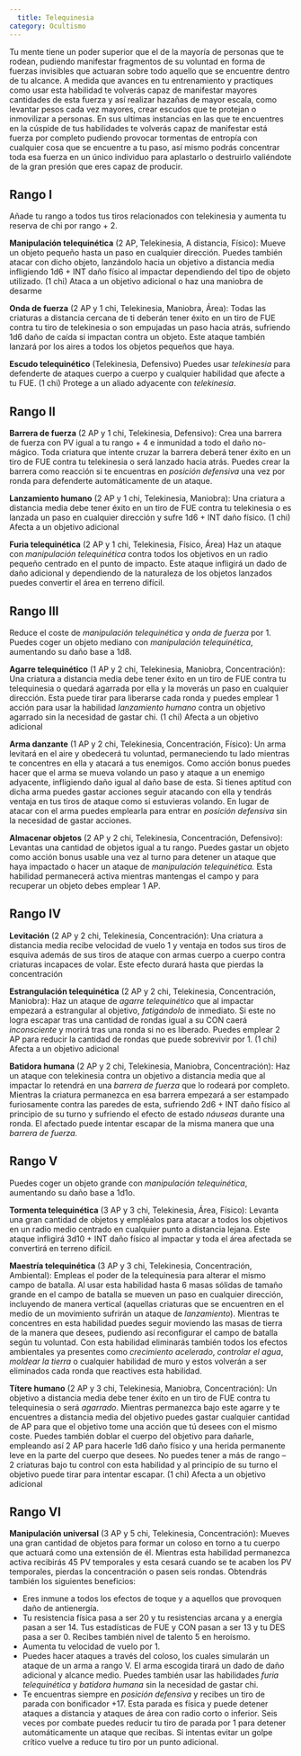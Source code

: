 ```yaml
---
  title: Telequinesia
category: Ocultismo
---
```


Tu mente tiene un poder superior que el de la mayoría de personas que te rodean, pudiendo manifestar fragmentos de su voluntad en forma de fuerzas invisibles que actuaran sobre todo aquello que se encuentre dentro de tu alcance. A medida que avances en tu entrenamiento y practiques como usar esta habilidad te volverás capaz de manifestar mayores cantidades de esta fuerza y así realizar hazañas de mayor escala, como levantar pesos cada vez mayores, crear escudos que te protejan o inmovilizar a personas. En sus ultimas instancias en las que te encuentres en la cúspide de tus habilidades te volverás capaz de manifestar está fuerza por completo pudiendo provocar tormentas de entropía con cualquier cosa que se encuentre a tu paso, así mismo podrás concentrar toda esa fuerza en un único individuo para aplastarlo o destruirlo valiéndote de la gran presión que eres capaz de producir.

## Rango I

Añade tu rango a todos tus tiros relacionados con telekinesia y aumenta tu reserva de chi por rango + 2.

**Manipulación telequinética** (2 AP, Telekinesia, A distancia, Físico): Mueve un objeto pequeño hasta un paso en cualquier dirección. Puedes también atacar con dicho objeto, lanzándolo hacia un objetivo a distancia media infligiendo 1d6 + INT daño físico al impactar dependiendo del tipo de objeto utilizado. (1 chi) Ataca a un objetivo adicional o haz una maniobra de desarme

**Onda de fuerza** (2 AP y 1 chi, Telekinesia, Maniobra, Área): Todas las criaturas a distancia cercana de ti deberán tener éxito en un tiro de FUE contra tu tiro de telekinesia o son empujadas un paso hacia atrás, sufriendo 1d6 daño de caída si impactan contra un objeto. Este ataque también lanzará por los aires a todos los objetos pequeños que haya.

**Escudo telequinético** (Telekinesia, Defensivo) Puedes usar *telekinesia* para defenderte de ataques cuerpo a cuerpo y cualquier habilidad que afecte a tu FUE. (1 chi) Protege a un aliado adyacente con *telekinesia*.

## Rango II

**Barrera de fuerza** (2 AP y 1 chi, Telekinesia, Defensivo): Crea una barrera de fuerza con PV igual a tu rango + 4 e inmunidad a todo el daño no-mágico. Toda criatura que intente cruzar la barrera deberá tener éxito en un tiro de FUE contra tu telekinesia o será lanzado hacia atrás. Puedes crear la barrera como reacción si te encuentras en *posición defensiva* una vez por ronda para defenderte automáticamente de un ataque.

**Lanzamiento humano** (2 AP y 1 chi, Telekinesia, Maniobra): Una criatura a distancia media debe tener éxito en un tiro de FUE contra tu telekinesia o es lanzada un paso en cualquier dirección y sufre 1d6 + INT daño físico. (1 chi) Afecta a un objetivo adicional

**Furia telequinética** (2 AP y 1 chi, Telekinesia, Físico, Área) Haz un ataque con *manipulación telequinética* contra todos los objetivos en un radio pequeño centrado en el punto de impacto. Este ataque infligirá un dado de daño adicional y dependiendo de la naturaleza de los objetos lanzados puedes convertir el área en terreno difícil.

## Rango III

Reduce el coste de *manipulación telequinética* y *onda de fuerza* por 1. Puedes coger un objeto mediano con *manipulación telequinética*, aumentando su daño base a 1d8.

**Agarre telequinético** (1 AP y 2 chi, Telekinesia, Maniobra, Concentración): Una criatura a distancia media debe tener éxito en un tiro de FUE contra tu telequinesia o quedará agarrada por ella y la moverás un paso en cualquier dirección. Esta puede tirar para liberarse cada ronda y puedes emplear 1 acción para usar la habilidad *lanzamiento humano* contra un objetivo agarrado sin la necesidad de gastar chi. (1 chi) Afecta a un objetivo adicional

**Arma danzante** (1 AP y 2 chi, Telekinesia, Concentración, Físico): Un arma levitará en el aire y obedecerá tu voluntad, permaneciendo tu lado mientras te concentres en ella y atacará a tus enemigos. Como acción bonus puedes hacer que el arma se mueva volando un paso y ataque a un enemigo adyacente, infligiendo daño igual al daño base de esta. Si tienes aptitud con dicha arma puedes gastar acciones seguir atacando con ella y tendrás ventaja en tus tiros de ataque como si estuvieras volando. En lugar de atacar con el arma puedes emplearla para entrar en *posición defensiva* sin la necesidad de gastar acciones.

**Almacenar objetos** (2 AP y 2 chi, Telekinesia, Concentración, Defensivo): Levantas una cantidad de objetos igual a tu rango. Puedes gastar un objeto como acción bonus usable una vez al turno para detener un ataque que haya impactado o hacer un ataque de *manipulación telequinética.* Esta habilidad permanecerá activa mientras mantengas el campo y para recuperar un objeto debes emplear 1 AP.

## Rango IV

**Levitación** (2 AP y 2 chi, Telekinesia, Concentración): Una criatura a distancia media recibe velocidad de vuelo 1 y ventaja en todos sus tiros de esquiva además de sus tiros de ataque con armas cuerpo a cuerpo contra criaturas incapaces de volar. Este efecto durará hasta que pierdas la concentración

**Estrangulación telequinética** (2 AP y 2 chi, Telekinesia, Concentración, Maniobra): Haz un ataque de *agarre telequinético* que al impactar empezará a estrangular al objetivo, *fatigándolo* de inmediato. Si este no logra escapar tras una cantidad de rondas igual a su CON caerá *inconsciente* y morirá tras una ronda si no es liberado. Puedes emplear 2 AP para reducir la cantidad de rondas que puede sobrevivir por 1. (1 chi) Afecta a un objetivo adicional

**Batidora humana** (2 AP y 2 chi, Telekinesia, Maniobra, Concentración): Haz un ataque con telekinesia contra un objetivo a distancia media que al impactar lo retendrá en una *barrera de fuerza* que lo rodeará por completo. Mientras la criatura permanezca en esa barrera empezará a ser estampado furiosamente contra las paredes de esta, sufriendo 2d6 + INT daño físico al principio de su turno y sufriendo el efecto de estado *náuseas* durante una ronda. El afectado puede intentar escapar de la misma manera que una *barrera de fuerza.*

## Rango V

Puedes coger un objeto grande con *manipulación telequinética*, aumentando su daño base a 1d1o.

**Tormenta telequinética** (3 AP y 3 chi, Telekinesia, Área, Físico): Levanta una gran cantidad de objetos y empléalos para atacar a todos los objetivos en un radio medio centrado en cualquier punto a distancia lejana. Este ataque infligirá 3d10 + INT daño físico al impactar y toda el área afectada se convertirá en terreno difícil.

**Maestría telequinética** (3 AP y 3 chi, Telekinesia, Concentración, Ambiental): Empleas el poder de la telequinesia para alterar el mismo campo de batalla. Al usar esta habilidad hasta 6 masas sólidas de tamaño grande en el campo de batalla se mueven un paso en cualquier dirección, incluyendo de manera vertical (aquellas criaturas que se encuentren en el medio de un movimiento sufrirán un ataque de *lanzamiento*). Mientras te concentres en esta habilidad puedes seguir moviendo las masas de tierra de la manera que desees, pudiendo así reconfigurar el campo de batalla según tu voluntad. Con esta habilidad eliminarás también todos los efectos ambientales ya presentes como *crecimiento acelerado*, *controlar el agua*, *moldear la tierra* o cualquier habilidad de muro y estos volverán a ser eliminados cada ronda que reactives esta habilidad.

**Títere humano** (2 AP y 3 chi, Telekinesia, Maniobra, Concentración): Un objetivo a distancia media debe tener éxito en un tiro de FUE contra tu telequinesia o será *agarrado*. Mientras permanezca bajo este agarre y te encuentres a distancia media del objetivo puedes gastar cualquier cantidad de AP para que el objetivo tome una acción que tú desees con el mismo coste. Puedes también doblar el cuerpo del objetivo para dañarle, empleando así 2 AP para hacerle 1d6 daño físico y una herida permanente leve en la parte del cuerpo que desees. No puedes tener a más de rango – 2 criaturas bajo tu control con esta habilidad y al principio de su turno el objetivo puede tirar para intentar escapar. (1 chi) Afecta a un objetivo adicional

## Rango VI

**Manipulación universal** (3 AP y 5 chi, Telekinesia, Concentración): Mueves una gran cantidad de objetos para formar un coloso en torno a tu cuerpo que actuará como una extensión de él. Mientras esta habilidad permanezca activa recibirás 45 PV temporales y esta cesará cuando se te acaben los PV temporales, pierdas la concentración o pasen seis rondas. Obtendrás también los siguientes beneficios:

- Eres inmune a todos los efectos de toque y a aquellos que provoquen daño de antienergía.
- Tu resistencia física pasa a ser 20 y tu resistencias arcana y a energía pasan a ser 14. Tus estadísticas de FUE y CON pasan a ser 13 y tu DES pasa a ser 0. Recibes también nivel de talento 5 en heroísmo.
- Aumenta tu velocidad de vuelo por 1.
- Puedes hacer ataques a través del coloso, los cuales simularán un ataque de un arma a rango V. El arma escogida tirará un dado de daño adicional y alcance medio. Puedes también usar las habilidades *furia telequinética* y *batidora humana* sin la necesidad de gastar chi.
- Te encuentras siempre en *posición defensiva* y recibes un tiro de parada con bonificador +17. Esta parada es física y puede detener ataques a distancia y ataques de área con radio corto o inferior. Seis veces por combate puedes reducir tu tiro de parada por 1 para detener automáticamente un ataque que recibas. Si intentas evitar un golpe crítico vuelve a reduce tu tiro por un punto adicional.